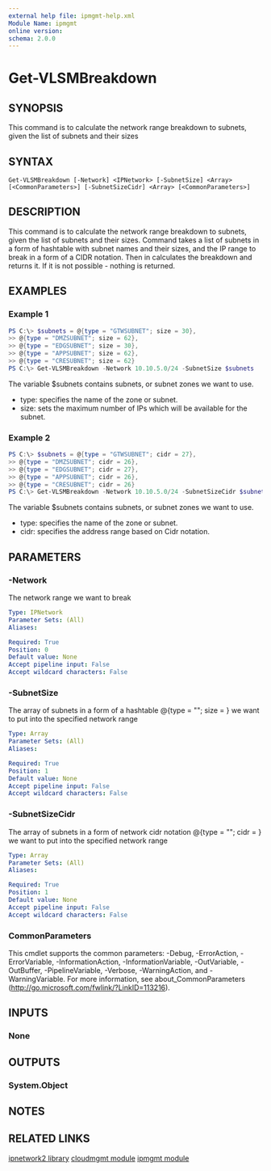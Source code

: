 ```yaml
---
external help file: ipmgmt-help.xml
Module Name: ipmgmt
online version:
schema: 2.0.0
---
```


# Get-VLSMBreakdown

## SYNOPSIS
This command is to calculate the network range breakdown to subnets, given the list of subnets and their sizes

## SYNTAX

```
Get-VLSMBreakdown [-Network] <IPNetwork> [-SubnetSize] <Array> [<CommonParameters>] [-SubnetSizeCidr] <Array> [<CommonParameters>]
```

## DESCRIPTION
This command is to calculate the network range breakdown to subnets, given the list of subnets and their sizes. Command takes a list of subnets in a form of hashtable with subnet names and their sizes, and the IP range to break in a form of a CIDR notation. Then in calculates the breakdown and returns it. If it is not possible - nothing is returned.

## EXAMPLES

### Example 1
```powershell
PS C:\> $subnets = @{type = "GTWSUBNET"; size = 30},
>> @{type = "DMZSUBNET"; size = 62},
>> @{type = "EDGSUBNET"; size = 30},
>> @{type = "APPSUBNET"; size = 62},
>> @{type = "CRESUBNET"; size = 62}
PS C:\> Get-VLSMBreakdown -Network 10.10.5.0/24 -SubnetSize $subnets
```

The variable $subnets contains subnets, or subnet zones we want to use.
- type: specifies the name of the zone or subnet.
- size: sets the maximum number of IPs which will be available for the subnet.

### Example 2
```powershell
PS C:\> $subnets = @{type = "GTWSUBNET"; cidr = 27},
>> @{type = "DMZSUBNET"; cidr = 26},
>> @{type = "EDGSUBNET"; cidr = 27},
>> @{type = "APPSUBNET"; cidr = 26},
>> @{type = "CRESUBNET"; cidr = 26}
PS C:\> Get-VLSMBreakdown -Network 10.10.5.0/24 -SubnetSizeCidr $subnets
```

The variable $subnets contains subnets, or subnet zones we want to use. 
- type: specifies the name of the zone or subnet. 
- cidr: specifies the address range based on Cidr notation.

## PARAMETERS

### -Network
The network range we want to break

```yaml
Type: IPNetwork
Parameter Sets: (All)
Aliases:

Required: True
Position: 0
Default value: None
Accept pipeline input: False
Accept wildcard characters: False
```

### -SubnetSize
The array of subnets in a form of a hashtable @{type = "<name>"; size = <int>} we want to put into the specified network range

```yaml
Type: Array
Parameter Sets: (All)
Aliases:

Required: True
Position: 1
Default value: None
Accept pipeline input: False
Accept wildcard characters: False
```

### -SubnetSizeCidr
The array of subnets in a form of network cidr notation @{type = "<name>"; cidr = <int>} we want to put into the specified network range

```yaml
Type: Array
Parameter Sets: (All)
Aliases:

Required: True
Position: 1
Default value: None
Accept pipeline input: False
Accept wildcard characters: False
```

### CommonParameters
This cmdlet supports the common parameters: -Debug, -ErrorAction, -ErrorVariable, -InformationAction, -InformationVariable, -OutVariable, -OutBuffer, -PipelineVariable, -Verbose, -WarningAction, and -WarningVariable.
For more information, see about_CommonParameters (http://go.microsoft.com/fwlink/?LinkID=113216).

## INPUTS

### None


## OUTPUTS

### System.Object

## NOTES

## RELATED LINKS

[ipnetwork2 library](https://github.com/lduchosal/ipnetwork)
[cloudmgmt module](https://github.com/eosfor/cloudmgmt)
[ipmgmt module](https://github.com/eosfor/ipmgmt)